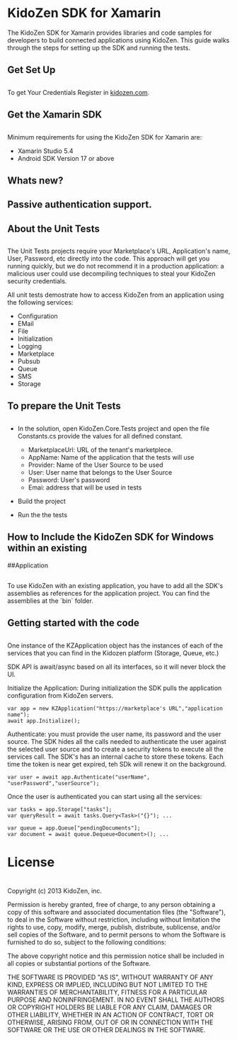 KidoZen SDK for Xamarin 
========================

The KidoZen SDK for Xamarin provides libraries and code samples for
developers to build connected applications using KidoZen. This guide walks
through the steps for setting up the SDK and running the tests.

##    Get Set Up
##
To get Your Credentials Register in [kidozen.com](http://kidozen.com).

##    Get the Xamarin SDK
##
Minimum requirements for using the KidoZen SDK for Xamarin are:

- Xamarin Studio 5.4
- Android SDK Version 17 or above 

##    Whats new?
##    Passive authentication support.

##    About the Unit Tests
##
The Unit Tests projects require your Marketplace's URL, Application's
name, User, Password, etc directly into the code. This approach will get you
running quickly, but we do not recommend it in a production application: a
malicious user could use decompiling techniques to steal your KidoZen
security credentials.

All unit tests demostrate how to access KidoZen from an application using
the following services:

- Configuration 
- EMail 
- File 
- Initialization 
- Logging 
- Marketplace 
- Pubsub 
- Queue 
- SMS 
- Storage

##    To prepare the Unit Tests
##
- In the solution, open KidoZen.Core.Tests project and open the file
Constants.cs provide the values for all defined constant. 
	- MarketplaceUrl: URL of the tenant's marketplece. 
	- AppName: Name of the application that the tests will use 
	- Provider: Name of the User Source to be used 
	- User: User name that belongs to the User Source 
	- Password: User's password 
	- Emai: address that will be used in tests

- Build the project

- Run the the tests

##    How to Include the KidoZen SDK for Windows within an existing
##Application
##
To use KidoZen with an existing application, you have to add all the
SDK's assemblies as references for the application project. You can find the
assemblies at the ´bin´ folder.

##    Getting started with the code
##
One instance of the KZApplication object has the instances of each of the
services that you can find in the Kidozen platform (Storage, Queue, etc.)

SDK API is await/async based on all its interfaces, so it will never
block the UI.

Initialize the Application: During initialization the SDK pulls the
application configuration from KidoZen servers.

	var app = new KZApplication("https://marketplace's URL","application name"); 
	await app.Initialize();

Authenticate: you must provide the user name, its password and the user
source. The SDK hides all the calls needed to authenticate the user against
the selected user source and to create a security tokens to execute all the
services call. The SDK's has an internal cache to store these tokens. Each
time the token is near get expired, teh SDk will renew it on the background.

	var user = await app.Authenticate("userName", "userPassword","userSource");

Once the user is authenticated you can start using all the services:

	var tasks = app.Storage["tasks"]; 
	var queryResult = await tasks.Query<Task>("{}"); ...

	var queue = app.Queue["pendingDocuments"]; 
	var document = await queue.Dequeue<Document>(); ...

#    License 
#
Copyright (c) 2013 KidoZen, inc.

Permission is hereby granted, free of charge, to any person obtaining a
copy of this software and associated documentation files (the "Software"), to
deal in the Software without restriction, including without limitation the
rights to use, copy, modify, merge, publish, distribute, sublicense, and/or
sell copies of the Software, and to permit persons to whom the Software is
furnished to do so, subject to the following conditions:

The above copyright notice and this permission notice shall be included
in all copies or substantial portions of the Software.

THE SOFTWARE IS PROVIDED "AS IS", WITHOUT WARRANTY OF ANY KIND, EXPRESS
OR IMPLIED, INCLUDING BUT NOT LIMITED TO THE WARRANTIES OF MERCHANTABILITY,
FITNESS FOR A PARTICULAR PURPOSE AND NONINFRINGEMENT. IN NO EVENT SHALL THE
AUTHORS OR COPYRIGHT HOLDERS BE LIABLE FOR ANY CLAIM, DAMAGES OR OTHER
LIABILITY, WHETHER IN AN ACTION OF CONTRACT, TORT OR OTHERWISE, ARISING FROM,
OUT OF OR IN CONNECTION WITH THE SOFTWARE OR THE USE OR OTHER DEALINGS IN THE
SOFTWARE.
